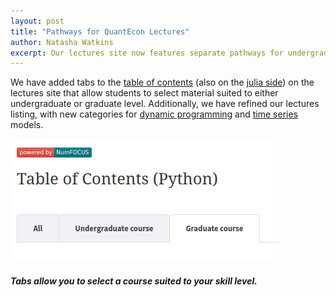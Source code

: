 ```yaml
---
layout: post
title: "Pathways for QuantEcon Lectures"
author: Natasha Watkins
excerpt: Our lectures site now features separate pathways for undergraduate and graduate students.
---
```


We have added tabs to the [table of contents](https://lectures.quantecon.org/py/) (also on the [julia side](https://lectures.quantecon.org/jl/)) on the lectures site that allow students to select material suited to either undergraduate or graduate level. Additionally, we have refined our lectures listing, with new categories for [dynamic programming](https://lectures.quantecon.org/py/index_dynamic_programming.html) and [time series](https://lectures.quantecon.org/py/index_time_series_models.html) models.

![](/assets/img/toc.png)

#### _Tabs allow you to select a course suited to your skill level._